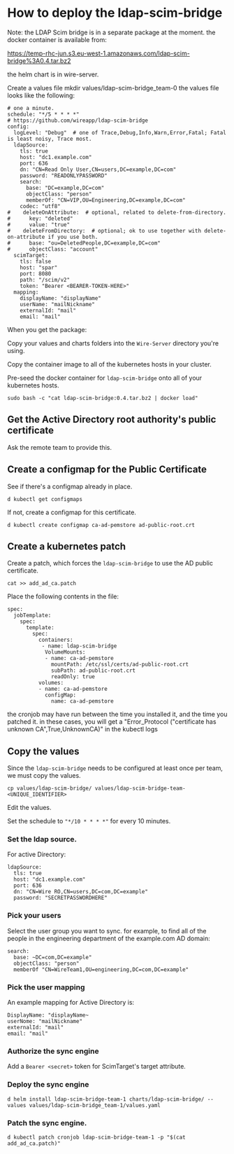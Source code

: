 # How to deploy the ldap-scim-bridge

Note: the LDAP Scim bridge is in a separate package at the moment. the docker container is available from: 

https://temp-rhc-jun.s3.eu-west-1.amazonaws.com/ldap-scim-bridge%3A0.4.tar.bz2

the helm chart is in wire-server.

Create a values file
mkdir values/ldap-scim-bridge_team-0
the values file looks like the following:
```
# one a minute.
schedule: "*/5 * * * *"
# https://github.com/wireapp/ldap-scim-bridge
config:
  logLevel: "Debug"  # one of Trace,Debug,Info,Warn,Error,Fatal; Fatal is least noisy, Trace most.
  ldapSource:
    tls: true
    host: "dc1.example.com"
    port: 636
    dn: "CN=Read Only User,CN=users,DC=example,DC=com"
    password: "READONLYPASSWORD"
    search:
      base: "DC=example,DC=com"
      objectClass: "person"
      memberOf: "CN=VIP,OU=Engineering,DC=example,DC=com"
    codec: "utf8"
#    deleteOnAttribute:  # optional, related to delete-from-directory.
#      key: "deleted"
#      value: "true"
#    deleteFromDirectory:  # optional; ok to use together with delete-on-attribute if you use both.
#      base: "ou=DeletedPeople,DC=example,DC=com"
#      objectClass: "account"
  scimTarget:
    tls: false
    host: "spar"
    port: 8080
    path: "/scim/v2"
    token: "Bearer <BEARER-TOKEN-HERE>"
  mapping:
    displayName: "displayName"
    userName: "mailNickname"
    externalId: "mail"
    email: "mail"
```

When you get the package:

Copy your values and charts folders into the `Wire-Server` directory you're using.

Copy the container image to all of the kubernetes hosts in your cluster.

Pre-seed the docker container for `ldap-scim-bridge` onto all of your kubernetes hosts.
```
sudo bash -c "cat ldap-scim-bridge:0.4.tar.bz2 | docker load"
```

## Get the Active Directory root authority's public certificate

Ask the remote team to provide this.

## Create a configmap for the Public Certificate

See if there's a configmap already in place.
```
d kubectl get configmaps
```

If not, create a configmap for this certificate.
```
d kubectl create configmap ca-ad-pemstore ad-public-root.crt
```

## Create a kubernetes patch

Create a patch, which forces the `ldap-scim-bridge` to use the AD public certificate.

```
cat >> add_ad_ca.patch
```

Place the following contents in the file:

```
spec:
  jobTemplate:
    spec:
      template:
        spec:
          containers:
           - name: ldap-scim-bridge
            VolumeMounts:
            - name: ca-ad-pemstore
              mountPath: /etc/ssl/certs/ad-public-root.crt
              subPath: ad-public-root.crt
              readOnly: true
          volumes:
          - name: ca-ad-pemstore
            configMap:
   	          name: ca-ad-pemstore
```

the cronjob may have run between the time you installed it, and the time you patched it.
in these cases, you will get a "Error_Protocol (\"certificate has unknown CA\",True,UnknownCA)" in the kubectl logs

## Copy the values

Since the `ldap-scim-bridge` needs to be configured at least once per team, we must copy the values.
```
cp values/ldap-scim-bridge/ values/ldap-scim-bridge-team-<UNIQUE_IDENTIFIER>
```
Edit the values. 

Set the schedule to `"*/10 * * * *"` for every 10 minutes.

### Set the ldap source.

For active Directory:

```
ldapSource:
  tls: true
  host: "dc1.example.com"
  port: 636
  dn: "CN=Wire RO,CN=users,DC=com,DC=example"
  password: "SECRETPASSWORDHERE"
```

### Pick your users

Select the user group you want to sync. for example, to find all of the people in the engineering department of the example.com AD domain:

```
search:
  base: ~DC=com,DC=example"
  objectClass: "person"
  memberOf "CN=WireTeam1,OU=engineering,DC=com,DC=example"
```

### Pick the user mapping

An example mapping for Active Directory is:
```
DisplayName: "displayName~
userNome: "mailNickname"
externalId: "mail"
email: "mail"
```

### Authorize the sync engine

Add a `Bearer <secret>` token for ScimTarget's target attribute.


### Deploy the sync engine
```
d helm install ldap-scim-bridge-team-1 charts/ldap-scim-bridge/ --values values/ldap-scim-bridge_team-1/values.yaml
```

### Patch the sync engine.
```
d kubectl patch cronjob ldap-scim-bridge-team-1 -p "$(cat add_ad_ca.patch)"
```
